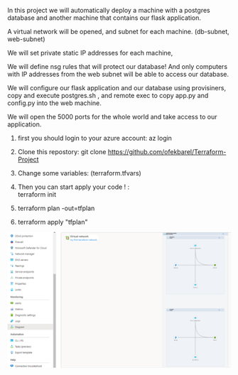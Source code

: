 In this project we will automatically deploy a machine with a postgres database and another machine that contains our flask application.

A virtual network will be opened, and subnet for each machine. (db-subnet, web-subnet)

We will set private static IP addresses for each machine,

We will define nsg rules that will protect our database! And only computers with IP addresses from the web subnet will be able to access our database.

We will configure our flask application and our database using provisiners, copy and execute postgres.sh , and remote exec to copy app.py and config.py into the web machine.

We will open the 5000 ports for the whole world and take access to our application.





1.  first you should login to your azure account:
    az login

2.  Clone this repostory:
    git clone https://github.com/ofekbarel/Terraform-Project

3.   Change some variables:
     (terraform.tfvars)
     
4.  Then you can start   apply your code ! :    
    terraform init

5. terraform plan -out=tfplan
    

6.    terraform apply "tfplan"


    


![alt text](https://github.com/ofekbarel/Terraform-Project/blob/main/Azure.png?raw=true)
